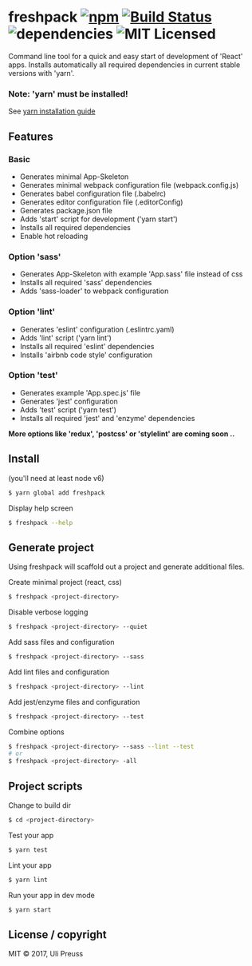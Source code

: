 # freshpack [![npm](https://img.shields.io/npm/v/freshpack.svg)](https://www.npmjs.com/package/freshpack) [![Build Status](https://travis-ci.org/freshpack/freshpack.svg?branch=master)](https://travis-ci.org/freshpack/freshpack) ![dependencies](https://img.shields.io/david/freshpack/freshpack.svg) ![MIT Licensed](https://img.shields.io/npm/l/freshpack.svg)

Command line tool for a quick and easy start of development of 'React' apps.
Installs automatically all required dependencies in current stable versions with 'yarn'.

### Note: 'yarn' must be installed!

See [yarn installation guide](https://yarnpkg.com/lang/en/docs/install/)


## Features

### Basic
* Generates minimal App-Skeleton
* Generates minimal webpack configuration file (webpack.config.js)
* Generates babel configuration file (.babelrc)
* Generates editor configuration file (.editorConfig)
* Generates package.json file
* Adds 'start' script for development ('yarn start')
* Installs all required dependencies
* Enable hot reloading

### Option 'sass'
* Generates App-Skeleton with example 'App.sass' file instead of css
* Installs all required 'sass' dependencies
* Adds 'sass-loader' to webpack configuration

### Option 'lint'
* Generates 'eslint' configuration (.eslintrc.yaml)
* Adds 'lint' script ('yarn lint')
* Installs all required 'eslint' dependencies
* Installs 'airbnb code style' configuration

### Option 'test'
* Generates example 'App.spec.js' file
* Generates 'jest' configuration
* Adds 'test' script ('yarn test')
* Installs all required 'jest' and 'enzyme' dependencies

**More options like 'redux', 'postcss' or 'stylelint' are coming soon ..**

## Install
(you'll need at least node v6)

```bash
$ yarn global add freshpack
```

Display help screen
```bash
$ freshpack --help
```

## Generate project
Using freshpack will scaffold out a project and generate additional files.

Create minimal project (react, css)
```bash
$ freshpack <project-directory>
```

Disable verbose logging
```bash
$ freshpack <project-directory> --quiet
```

Add sass files and configuration
```bash
$ freshpack <project-directory> --sass
```

Add lint files and configuration
```bash
$ freshpack <project-directory> --lint
```

Add jest/enzyme files and configuration
```bash
$ freshpack <project-directory> --test
```

Combine options
```bash
$ freshpack <project-directory> --sass --lint --test
# or
$ freshpack <project-directory> -all
```

## Project scripts

Change to build dir
```bash
$ cd <project-directory>
```

Test your app
```bash
$ yarn test
```

Lint your app
```bash
$ yarn lint
```

Run your app in dev mode
```bash
$ yarn start
```

## License / copyright
MIT &copy; 2017, Uli Preuss
